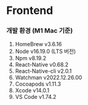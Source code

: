 # Frontend

### 개발 환경 (M1 Mac 기준)
1. HomeBrew v3.6.16
2. Node v16.19.0 (LTS 버전)
3. Npm v8.19.2
4. React-Native v0.68.2
5. React-Native-cli v2.0.1
6. Watchman v2022.12.26.00
7. Cocoapods v1.11.3
8. Xcode v14.0.1
9. VS Code v1.74.2